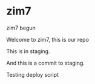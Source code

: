 zim7
====

zim7 begun

Welcome to zim7, this is our repo

This is in staging.

And this is a commit to staging.

Testing deploy script


